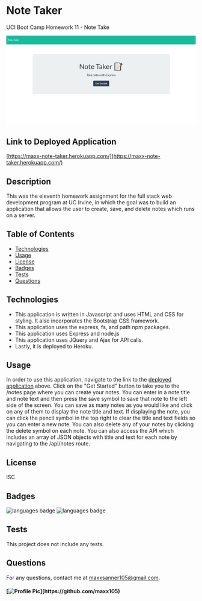 # Note Taker
UCI Boot Camp Homework 11 - Note Take

![deployed application](Assets/deployed_app.JPG)

## Link to Deployed Application
[https://maxx-note-taker.herokuapp.com/](https://maxx-note-taker.herokuapp.com/)

## Description 
 This was the eleventh homework assignment for the full stack web development program at UC Irvine, in which the goal was to build an application that allows the user to create, save, and delete notes which runs on a server.

## Table of Contents 
* [Technologies](#Technologies)
* [Usage](#Usage)
* [License](#License)
* [Badges](#Badges)
* [Tests](#Tests)
* [Questions](#Questions)

## Technologies 
* This application is written in Javascript and uses HTML and CSS for styling. It also incorporates the Bootstrap CSS framework.
* This application uses the express, fs, and path npm packages.
* This application uses Express and node.js 
* This application uses JQuery and Ajax for API calls.
* Lastly, it is deployed to Heroku.

## Usage 
In order to use this application, navigate to the link to the [deployed application](https://maxx-note-taker.herokuapp.com/) above. Click on the "Get Started" button to take you to the /notes page where you can create your notes. You can enter in a note title and note text and then press the save symbol to save that note to the left side of the screen. You can save as many notes as you would like and click on any of them to display the note title and text. If displaying the note, you can click the pencil symbol in the top right to clear the title and text fields so you can enter a new note. You can also delete any of your notes by clicking the delete symbol on each note. You can also access the API which includes an array of JSON objects with title and text for each note by navigating to the /api/notes route.

## License 
 ISC

## Badges 
 ![languages badge](https://img.shields.io/github/languages/count/maxx105/note_taker)
 ![languages badge](https://img.shields.io/github/languages/top/maxx105/note_taker)

## Tests 
This project does not include any tests.

## Questions 
 For any questions, contact me at [maxxsanner105@gmail.com](mailto:maxxsanner105@gmail.com).
#### [![Profile Pic](https://avatars.githubusercontent.com/u/63183869?)](https://github.com/maxx105)
